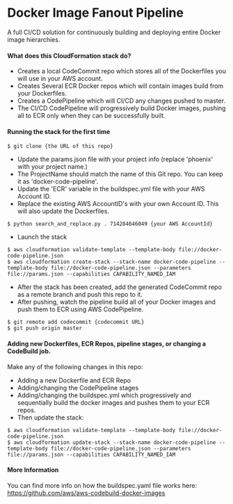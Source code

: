 # Docker Image Fanout Pipeline
A full CI/CD solution for continuously building and deploying entire Docker image hierarchies.

#### What does this CloudFormation stack do?
* Creates a local CodeCommit repo which stores all of the Dockerfiles you will use in your AWS account.
* Creates Several ECR Docker repos which will contain images build from your Dockerfiles.
* Creates a CodePipeline which will CI/CD any changes pushed to master.
* The CI/CD CodePipeline will progressively build Docker images, pushing all
  to ECR only when they can be successfully built.

#### Running the stack for the first time
```
$ git clone {the URL of this repo}
```

* Update the params.json file with your project info (replace 'phoenix' with your project name.)
* The ProjectName should match the name of this Git repo. You can keep it as 'docker-code-pipeline'.
* Update the 'ECR' variable in the buildspec.yml file with your AWS Account ID.
* Replace the existing AWS AccountID's with your own Account ID. This will also update the Dockerfiles.

```
$ python search_and_replace.py . 714284646049 {your AWS AccountId}
```

* Launch the stack
```
$ aws cloudformation validate-template --template-body file://docker-code-pipeline.json
$ aws cloudformation create-stack --stack-name docker-code-pipeline --template-body file://docker-code-pipeline.json --parameters file://params.json --capabilities CAPABILITY_NAMED_IAM
```

* After the stack has been created, add the generated CodeCommit repo as a remote branch and push this repo to it.
* After pushing, watch the pipeline build all of your Docker images and push them to ECR using AWS CodePipeline.
```
$ git remote add codecommit {codecommit URL}
$ git push origin master
```

#### Adding new Dockerfiles, ECR Repos, pipeline stages, or changing a CodeBuild job.
Make any of the following changes in this repo:
* Adding a new Dockerfile and ECR Repo
* Adding/changing the CodePipeline stages
* Adding/changing the buildspec.yml which progressively and sequentially build the docker images and pushes them to your ECR repos.
* Then update the stack:

```
$ aws cloudformation validate-template --template-body file://docker-code-pipeline.json
$ aws cloudformation update-stack --stack-name docker-code-pipeline --template-body file://docker-code-pipeline.json --parameters file://params.json --capabilities CAPABILITY_NAMED_IAM
```

#### More Information
You can find more info on how the buildspec.yaml file works here:
https://github.com/aws/aws-codebuild-docker-images
